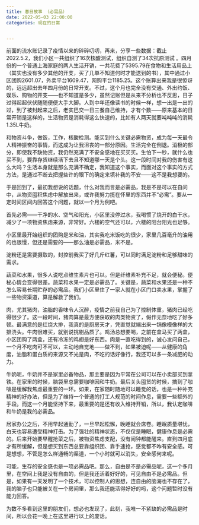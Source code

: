```yaml
---
title: 春日故事 （必需品）
date: 2022-05-03 22:00:00
categories: 现在的日常


---
```


前面的流水账记录了疫情以来的碎碎叨叨，再来，分享一些数据：截止2022.5.2，我们小区一共组织了16次核酸测试，组织自测了34次抗原测试 。四月份的一个普通上海家庭的两人生活开销，一共花费了5395.79在食物和生活用品上（其实也没有多少其他的开支，买了几单不知道何时才能送到的书），其中通过小区团购2601.07，外卖平台1609.47，网购平台1185.25。这个账算出来我是很惊讶的，远远超出去年四月份的日常开支。不过，这个月也完全没有交通、外出约饭、娱乐、购物的开支——也不知道是多少，虽然记账但是从来不分析也不反思，日子过得起起伏伏随随便便大手大脚。人到中年还像读书的时候一样，想一出是一出的过，到了被封起来之后，老实巴交一日三餐自己维持，才有个数——原来基本的日常开销是这样的，生活物资是消耗得这么快速的，比如有人两天就要吨吨吨的消耗1.35L牛奶。



和物资斗争，做饭，工作，核酸检测。能买到什么关键必需物资，成为每一天最令人精神振奋的事情，而这成为让我沮丧的一部分原因。生活完全在倒退。消极的部分，即使我不缺物资，我仍然充满了不安全感地在买买买。生怕下一秒，就什么也买不到，要靠存货继续活下去且不知道哪一天是个头。这一段时间对我的伤害有这么大吗？生活本身就是那么充满不确定，我知道这个事实，而面对这个事实的方式方法，是通过不断去把握些许的眼下的确定来填补我的不安——这不是我想要的。

于是回到了，最初我想说的话题，什么对我而言是必需品，我是不是可以在自问中，从物资囤积焦虑中解放出来，或许我努力揽在怀里的东西并不“必需”。要从一定时间区间内回答这个问题，就以一个月为例吧。

首先必需——干净的水、空气和阳光，小区里没停过水，我喝惯了烧开的白干水，减少了一项物资焦虑来源，非常好。六楼的空气还可以，六楼的阳台阳光也足够。

小区里最开始组织的团购是米和油，其实我吃米饭吃的很少，家里几百毫升的油用的也很慢，但还是需要的——那么油是必需品，米不是。

淀粉还是需要摄取的，封控前我买了好几斤红薯，可以同时满足淀粉和足够甜味的需求。

蔬菜和水果，很多人说吃点维生素片也可以。但是纤维素补充不足，就会便秘。便秘心情会变得很差。蔬菜和水果一定是必需品了。关键是，蔬菜和水果还是一种不怎么容易长期贮存的必需品。我们小区里住了一家人就在小区门口卖水果，掌握了一些物资渠道，算是解救了我们。

肉，尤其猪肉，油脂的香味令人沉醉，疫情之前我自己为了控制体重，猪肉已经吃得很少了。这一段时间，猪肉算是最方便获取的肉类物资了，假作无奈地吃了好多顿。最满意的是红烧大排，我真的是厨房天才，凭直觉就端出来一锅像模像样的大排浇头。牛肉很难买，就别说挑剔品质了。鸡汤总想要喝，之前在盒马买了两盒，小区团购了两盒，还有冷冻的鸡翅是好东西。肉是一直吃得到的，诚心发问自己，一个月不吃肉可不可以，主动地自觉地——做不到，如果被迫呢——从健康的角度，油脂和蛋白质的来源又不光是肉，不吃的话好像行，我还可以多一条减肥的动力。

牛奶呢，牛奶并不是家里必备物品，那主要是因为平常在公司可以在小卖部买到拿铁。在家里的时候，脑袋里总需要咖啡因和牛奶。最后关头囤货的时候，搞到了咖啡是缓解我焦虑最重要的一环。如果，在家随时随地可以睡觉的话，也是一种补充精神的好办法，但是为了维持一个普通的打工人规范的时间作息，需要一些额外的手段。而这一个月能坚持下来，最重要的是还有收入维持开销，所以，我认定咖啡和牛奶是我的必需品。

居家办公之后，不用早起通勤了，一旦早起松懈，晚睡就会席卷。睡眠质量堪忧，白天也容易遭受精神打击。为了强壮的精神状态，不仅仅是睡眠，健康作息是必需的。后来开始要早醒抢菜之后，被物资焦虑支配，没有闹钟都能醒来。直到四月底才有所缓解，但是想买到东西总要靠组织团、靠手速抢，感觉都不咋有安全感。可是想想，不管是怎么样通畅的渠道，一个小时就可以消失，安全感何来呢。

可能，生存的安全感也是一项必需品吧。那么，自由是不是必需品呢，这一个多月里，在空间上我是没有自由的，但是我还活着好好的，可见自由不是必需品。但是，如果有一天发明了一个技术，可以控制人的思想，连自由的脑海也不存在了，我的脑子也只能被关在一个房间里，那么我还能活得好好的吗，这个问题暂时没有能力回答。

为数不多看到这里的朋友们，想必也发现了，此刻，我唯一不紧缺的必需品是时间，所以会花一晚上在这里进行以上的废话。